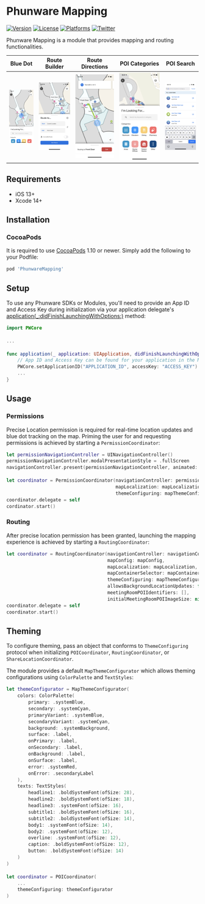 # Phunware Mapping

[![Version](https://img.shields.io/cocoapods/v/PhunwareMapping.svg?style=flat-square)](https://cocoapods.org/pods/PhunwareMapping) [![License](https://img.shields.io/cocoapods/l/PhunwareMapping.svg?style=flat-square)](https://cocoapods.org/pods/PhunwareMapping) [![Platforms](https://img.shields.io/cocoapods/p/PhunwareMapping?style=flat-square)](https://cocoapods.org/pods/PhunwareMapping) [![Twitter](https://img.shields.io/badge/twitter-@phunware-blue.svg?style=flat-square)](https://twitter.com/phunware)

Phunware Mapping is a module that provides mapping and routing functionalities.

|Blue Dot|Route Builder|Route Directions|POI Categories|POI Search|
|:-:|:-:|:-:|:-:|:-:|
|![Blue Dot](https://raw.githubusercontent.com/phunware/maas-mapping-module-ios/master/Resources/bluedot.png)|![Route Builder](https://raw.githubusercontent.com/phunware/maas-mapping-module-ios/master/Resources/route-builder.png)|![Blue Dot](https://raw.githubusercontent.com/phunware/maas-mapping-module-ios/master/Resources/route-directions.png)|![POI Categories](https://raw.githubusercontent.com/phunware/maas-mapping-module-ios/master/Resources/poi-categories.png)|![Blue Dot](https://raw.githubusercontent.com/phunware/maas-mapping-module-ios/master/Resources/poi-search.png)|

## Requirements

- iOS 13+
- Xcode 14+

## Installation

### CocoaPods

It is required to use [CocoaPods](http://www.cocoapods.org) 1.10 or newer. Simply add the following to your Podfile:

```ruby
pod 'PhunwareMapping'
```

## Setup

To use any Phunware SDKs or Modules, you'll need to provide an App ID and Access Key during initialization via your application delegate's [application(_:didFinishLaunchingWithOptions:)](https://developer.apple.com/documentation/uikit/uiapplicationdelegate/1622921-application) method:

```swift
import PWCore

...

func application(_ application: UIApplication, didFinishLaunchingWithOptions launchOptions: [UIApplication.LaunchOptionsKey : Any]? = nil) -> Bool {
    // App ID and Access Key can be found for your application in the MaaS portal at: http://maas.phunware.com/clients
    PWCore.setApplicationID("APPLICATION_ID", accessKey: "ACCESS_KEY")
    ...
}
```

## Usage

### Permissions

Precise Location permission is required for real-time location updates and blue dot tracking on the map. Priming the user for and requesting permissions is achieved by starting a `PermissionCoordinator`:

```swift
let permissionNavigationController = UINavigationController()
permissionNavigationController.modalPresentationStyle = .fullScreen
navigationController.present(permissionNavigationController, animated: true)

let coordinator = PermissionCoordinator(navigationController: permissionNavigationController,
                                        mapLocalization: mapLocalization,
                                        themeConfiguring: mapThemeConfigurator)
coordinator.delegate = self
cordinator.start()
```

### Routing

After precise location permission has been granted, launching the mapping experience is achieved by starting a `RoutingCoordinator`:

```swift
let coordinator = RoutingCoordinator(navigationController: navigationController,
                                     mapConfig: mapConfig,
                                     mapLocalization: mapLocalization,
                                     mapContainerSelector: mapContainerSelector,
                                     themeConfiguring: mapThemeConfigurator,
                                     allowsBackgroundLocationUpdates: false,
                                     meetingRoomPOIIdentifiers: [],
                                     initialMeetingRoomPOIImageSize: nil)
coordinator.delegate = self
coordinator.start()
```

## Theming

To configure theming, pass an object that conforms to `ThemeConfiguring` protocol when initializing `POICoordinator`, `RoutingCoordinator`, or `ShareLocationCoordinator`.

The module provides a default `MapThemeConfigurator` which allows theming configurations using `ColorPalette` and `TextStyles`:

```swift
let themeConfigurator = MapThemeConfigurator(
    colors: ColorPalette(
        primary: .systemBlue,
        secondary: .systemCyan,
        primaryVariant: .systemBlue,
        secondaryVariant: .systemCyan,
        background: .systemBackground,
        surface: .label,
        onPrimary: .label,
        onSecondary: .label,
        onBackground: .label,
        onSurface: .label,
        error: .systemRed,
        onError: .secondaryLabel
    ),
    texts: TextStyles(
        headline1: .boldSystemFont(ofSize: 28),
        headline2: .boldSystemFont(ofSize: 18),
        headline3: .systemFont(ofSize: 16),
        subtitle1: .boldSystemFont(ofSize: 16),
        subtitle2: .boldSystemFont(ofSize: 14),
        body1: .systemFont(ofSize: 14),
        body2: .systemFont(ofSize: 12),
        overline: .systemFont(ofSize: 12),
        caption: .boldSystemFont(ofSize: 12),
        button: .boldSystemFont(ofSize: 14)
    )
)

let coordinator = POICoordinator(
    ...
    themeConfiguring: themeConfigurator
)
```
